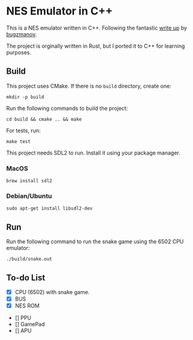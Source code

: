 # NES Emulator in C++

This is a NES emulator written in C++. Following the fantastic [write up](https://bugzmanov.github.io/nes_ebook/chapter_1.html) by [bugzmanov](https://github.com/bugzmanov/).

The project is orginally written in Rust, but I ported it to C++ for learning purposes.

## Build

This project uses CMake. If there is no `build` directory, create one:

`mkdir -p build`

Run the following commands to build the project:

`cd build && cmake .. && make`

For tests, run:

`make test`

This project needs SDL2 to run. Install it using your package manager.

### MacOS

`brew install sdl2`

### Debian/Ubuntu

`sudo apt-get install libsdl2-dev`

## Run

Run the following command to run the snake game using the 6502 CPU emulator:

`./build/snake.out`

## To-do List

- [x] CPU (6502) with snake game.
- [x] BUS
- [x] NES ROM
- [] PPU
- [] GamePad
- [] APU

